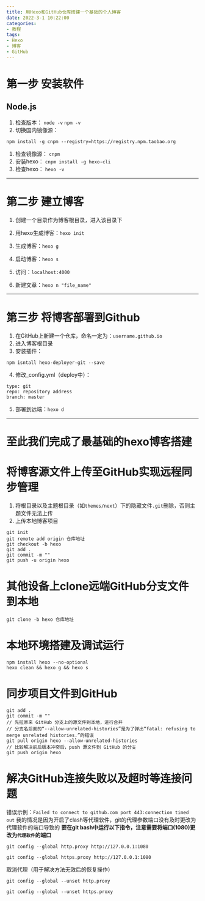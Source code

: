 ```yaml
---
title: 用Hexo和GitHub仓库搭建一个基础的个人博客
date: 2022-3-1 10:22:00
categories: 
- 教程
tags: 
- Hexo
- 博客
- GitHub
---
```


# 第一步 安装软件
## Node.js
1. 检查版本： `node -v` `npm -v`
2. 切换国内镜像源： 

```
npm install -g cnpm --registry=https://registry.npm.taobao.org
```

1. 检查镜像源： `cnpm`
2. 安装hexo： `cnpm install -g hexo-cli`
3. 检查hexo： `hexo -v`

---

# 第二步 建立博客
1. 创建一个目录作为博客根目录，进入该目录下
2. 用hexo生成博客：`hexo init`


3. 生成博客：`hexo g`


4. 启动博客：`hexo s`


5. 访问：`localhost:4000`


6. 新建文章：`hexo n "file_name"`
---

# 第三步 将博客部署到Github
1. 在GitHub上新建一个仓库，命名一定为：`username.github.io`
2. 进入博客根目录
3. 安装插件：
```
npm isntall hexo-deployer-git --save
```
4. 修改_config.yml（deploy中）：
```
type: git
repo: repository address
branch: master
```
5. 部署到远端：`hexo d`
---

# 至此我们完成了最基础的hexo博客搭建

# 将博客源文件上传至GitHub实现远程同步管理
1. 将根目录以及主题根目录（如`themes/next`）下的隐藏文件`.git`删除，否则主题文件无法上传
2. 上传本地博客项目
```
git init
git remote add origin 仓库地址
git checkout -b hexo
git add .
git commit -m ""
git push -u origin hexo
```

# 其他设备上clone远端GitHub分支文件到本地
```
git clone -b hexo 仓库地址
```

# 本地环境搭建及调试运行
```
npm install hexo --no-optional
hexo clean && hexo g && hexo s
```

# 同步项目文件到GitHub
```
git add .
git commit -m ""
// 先拉原来 GitHub 分支上的源文件到本地，进行合并
// 分支名后面的“--allow-unrelated-histories”是为了弹出“fatal: refusing to merge unrelated histories.”的错误
git pull origin hexo --allow-unrelated-histories
// 比较解决前后版本冲突后，push 源文件到 GitHub 的分支
git push origin hexo
```

# 解决GitHub连接失败以及超时等连接问题
错误示例：`Failed to connect to github.com port 443:connection timed out`
我的情况是因为开启了clash等代理软件，git的代理参数端口没有及时更改为代理软件的端口导致的
**要在git bash中运行以下指令，注意需要将端口(1080)更改为`代理软件`的端口**
```
git config --global http.proxy http://127.0.0.1:1080

git config --global https.proxy http://127.0.0.1:1080
```

取消代理（用于解决方法无效后的恢复操作）
```
git config --global --unset http.proxy

git config --global --unset https.proxy
```